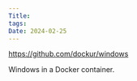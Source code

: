 ```yaml
---
Title: 
tags: 
Date: 2024-02-25
---
```

https://github.com/dockur/windows

Windows in a Docker container.
# 